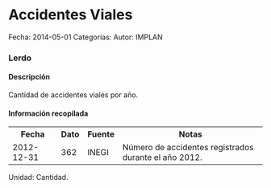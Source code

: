 Accidentes Viales
=====

Fecha: 2014-05-01
Categorías: 
Autor: IMPLAN

### Lerdo

#### Descripción

Cantidad de accidentes viales por año.

#### Información recopilada

<table class="table table-hover table-bordered">
  <tr><th>Fecha</th><th>Dato</th><th>Fuente</th><th>Notas</th></tr>
  <tr><td>2012-12-31</td><td>362</td><td>INEGI</td><td>Número de accidentes registrados durante el año 2012.</td></tr>
</table>

Unidad: Cantidad.
